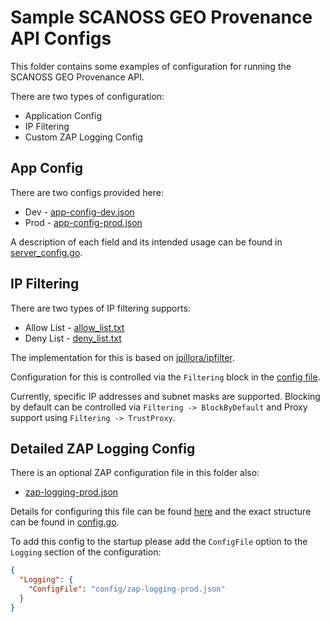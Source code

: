 # Sample SCANOSS GEO Provenance API Configs
This folder contains some examples of configuration for running the SCANOSS GEO Provenance API.

There are two types of configuration:
* Application Config
* IP Filtering
* Custom ZAP Logging Config

## App Config
There are two configs provided here:
* Dev - [app-config-dev.json](app-config-dev.json)
* Prod - [app-config-prod.json](app-config-prod.json)

A description of each field and its intended usage can be found in [server_config.go](../pkg/config/server_config.go).

## IP Filtering
There are two types of IP filtering supports:
* Allow List - [allow_list.txt](allow_list.txt)
* Deny List - [deny_list.txt](deny_list.txt)

The implementation for this is based on [jpillora/ipfilter](https://github.com/jpillora/ipfilter).

Configuration for this is controlled via the `Filtering` block in the [config file](app-config-prod.json).

Currently, specific IP addresses and subnet masks are supported. Blocking by default can be controlled via `Filtering -> BlockByDefault` and Proxy support using `Filtering -> TrustProxy`.

## Detailed ZAP Logging Config
There is an optional ZAP configuration file in this folder also:
* [zap-logging-prod.json](zap-logging-prod.json)

Details for configuring this file can be found [here](https://pkg.go.dev/go.uber.org/zap) and the exact structure can be found in [config.go](https://github.com/uber-go/zap/blob/master/config.go).

To add this config to the startup please add the `ConfigFile` option to the `Logging` section of the configuration:
```json
{
  "Logging": {
    "ConfigFile": "config/zap-logging-prod.json"
  }
}
```
